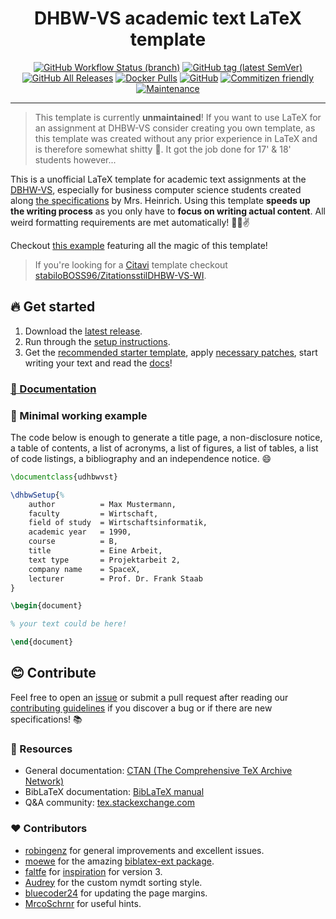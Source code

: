 <div align=center>
<h1>DHBW-VS academic text LaTeX template</h1>

[![GitHub Workflow Status (branch)](https://img.shields.io/github/workflow/status/skyfrk/dhbw-vs-latex-template/CI/master)](https://github.com/skyfrk/dhbw-vs-latex-template/actions) [![GitHub tag (latest SemVer)](https://img.shields.io/github/tag/skyfrk/dhbw-vs-latex-template?color=brightgreen&label=version)](https://github.com/skyfrk/dhbw-vs-latex-template/releases) [![GitHub All Releases](https://img.shields.io/github/downloads/skyfrk/dhbw-vs-latex-template/total?style=flat&color=brightgreen)](https://github.com/skyfrk/dhbw-vs-latex-template/releases) [![Docker Pulls](https://img.shields.io/docker/pulls/skyfrk/udhbwvst?color=brightgreen)](https://hub.docker.com/r/skyfrk/udhbwvst) [![GitHub](https://img.shields.io/github/license/skyfrk/dhbw-vs-latex-template?color=brightgreen)](https://github.com/skyfrk/dhbw-vs-latex-template/blob/master/LICENSE) [![Commitizen friendly](https://img.shields.io/badge/commitizen-friendly-brightgreen.svg)](http://commitizen.github.io/cz-cli/) [![Maintenance](https://img.shields.io/maintenance/no/2020)](https://github.com/skyfrk/dhbw-vs-latex-template/commit/c153e82976790ea5068feb9862cd7046ee176bb1)
</div>

---

> This template is currently **unmaintained**! If you want to use LaTeX for an assignment at DHBW-VS consider creating you own template, as this template was created without any prior experience in LaTeX and is therefore somewhat shitty 🙈. It got the job done for 17' & 18' students however...

This is a unofficial LaTeX template for academic text assignments at the [DBHW-VS](https://www.dhbw-vs.de/), especially for business computer science students created along [the specifications](docs/dhbw-text-requirements-2017.md) by Mrs. Heinrich. Using this template **speeds up the writing process** as you only have to **focus on writing actual content**. All weird formatting requirements are met automatically! 🍺😎✌

Checkout [this example](./examples/full/full.pdf) featuring all the magic of this template!

>If you're looking for a [Citavi](https://www.citavi.com/) template checkout [stabiloBOSS96/ZitationsstilDHBW-VS-WI](https://github.com/stabiloBOSS96/ZitationsstilDHBW-VS-WI).

## 🔥 Get started

1. Download the [latest release](https://github.com/skyfrk/dhbw-vs-latex-template/releases/latest).
2. Run through the [setup instructions](./docs/setup.md).
3. Get the [recommended starter template](./examples/starter-recommended), apply [necessary patches](./docs/patches.md), start writing your text and read the [docs](./docs/writing.md)!

### [📖 Documentation](./docs/writing.md)

### 📁 Minimal working example

The code below is enough to generate a title page, a non-disclosure notice, a table of contents, a list of acronyms, a list of figures, a list of tables, a list of code listings, a bibliography and an independence notice. 😄

```tex
\documentclass{udhbwvst}

\dhbwSetup{%
    author          = Max Mustermann,
    faculty         = Wirtschaft,
    field of study  = Wirtschaftsinformatik,
    academic year   = 1990,
    course          = B,
    title           = Eine Arbeit,
    text type       = Projektarbeit 2,
    company name    = SpaceX,
    lecturer        = Prof. Dr. Frank Staab
}

\begin{document}

% your text could be here!

\end{document}
```

## 😊 Contribute

Feel free to open an [issue](https://github.com/skyfrk/dhbw-vs-latex-template/issues) or submit a pull request after reading our [contributing guidelines](./CONTRIBUTING.md) if you discover a bug or if there are new specifications! 📚

### 🔎 Resources

* General documentation: [CTAN (The Comprehensive TeX Archive Network)](https://www.ctan.org/)
* BibLaTeX documentation: [BibLaTeX manual](https://www.ctan.org/pkg/biblatex)
* Q&A community: [tex.stackexchange.com](https://tex.stackexchange.com/)

### ❤ Contributors

* [robingenz](https://github.com/robingenz) for general improvements and excellent issues.
* [moewe](https://tex.stackexchange.com/users/35864/moewe) for the amazing [biblatex-ext package](https://github.com/moewew/biblatex-ext).
* [faltfe](https://github.com/faltfe) for [inspiration](https://github.com/faltfe/iodhbwm) for version 3.
* [Audrey](https://tex.stackexchange.com/users/4483/audrey) for the custom nymdt sorting style.
* [bluecoder24](https://github.com/bluecoder24) for updating the page margins.
* [MrcoSchrnr](https://github.com/MrcoSchrnr) for useful hints.
